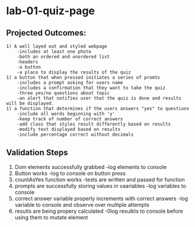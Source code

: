 # lab-01-quiz-page

## Projected Outcomes:
    1) A well layed out and styled webpage 
        -includes at least one photo
        -both an ordered and unordered list
        -headers
        -a button
        -a place to display the results of the quiz
    1) a button that when pressed initiates a series of promts
        -includes a prompt asking for users name
        -includes a confirmation that they want to take the quiz
        -three yes/no questions about topic
        -an alert that notifies user that the quiz is done and results will be displayed.
    1) a function that determines if the users answers "yes" to questions
        -include all words beginning with 'y'
        -keep track of number of correct answers
        -add class that styles result differently based on results
        -modify text displayed based on results
        -include percentage correct without decimals


## Validation Steps

1) Dom elements successfully grabbed
    -log elements to console
1) Button works
    -log to console on button press
1) countAsYes function works
    -tests are written and passed for function
1) prompts are successfully storing values in vaariables
    -log variables to console
1) correct answer variable properly increments with correct answers
    -log variable to console and observe over multiple attempts
1) results are being propery calculated
    -0log resulkts to console before using them to mutate element    

